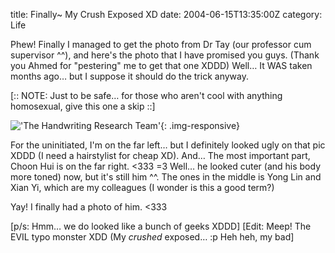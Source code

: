 title: Finally~ My Crush Exposed XD
date: 2004-06-15T13:35:00Z
category: Life

Phew! Finally I managed to get the photo from Dr Tay (our professor cum supervisor ^^), and here's the photo that I have promised you guys. (Thank you Ahmed for "pestering" me to get that one XDDD) Well… It WAS taken months ago… but I suppose it should do the trick anyway.

[:: NOTE: Just to be safe… for those who aren't cool with anything homosexual, give this one a skip ::]

!['The Handwriting Research Team'](http://img32.photobucket.com/albums/v95/seh_hui/photo/researchteam.jpg){: .img-responsive}

For the uninitiated, I'm on the far left… but I definitely looked ugly on that pic XDDD (I need a hairstylist for cheap XD). And… The most important part, Choon Hui is on the far right. <333 =3 Well… he looked cuter (and his body more toned) now, but it's still him ^^. The ones in the middle is Yong Lin and Xian Yi, which are my colleagues (I wonder is this a good term?)

Yay! I finally had a photo of him. <333

[p/s: Hmm… we do looked like a bunch of geeks XDDD]
[Edit: Meep! The EVIL typo monster XDD (My *crushed* exposed… :p Heh heh, my bad]
